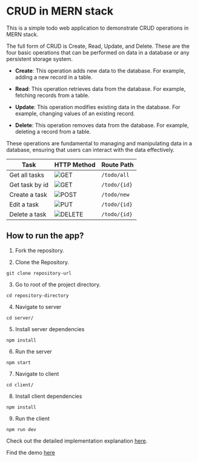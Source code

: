 # CRUD in MERN stack

This is a simple todo web application to demonstrate CRUD operations in MERN stack.

The full form of CRUD is Create, Read, Update, and Delete. These are the four basic operations that can be performed on data in a database or any persistent storage system.


- **Create**: This operation adds new data to the database. For example, adding a new record in a table.

- **Read**: This operation retrieves data from the database. For example, fetching records from a table.

- **Update**: This operation modifies existing data in the database. For example, changing values of an existing record.

- **Delete**: This operation removes data from the database. For example, deleting a record from a table.

These operations are fundamental to managing and manipulating data in a database, ensuring that users can interact with the data effectively.



| Task | HTTP Method | Route Path |
|----------|----------|----------|
| Get all tasks  | ![GET](https://img.shields.io/badge/GET-blue)     | `/todo/all`   |
| Get task by id | ![GET](https://img.shields.io/badge/GET-blue)     | `/todo/{id}`   |
| Create a task  | ![POST](https://img.shields.io/badge/POST-green)  | `/todo/new`   |
| Edit a task    | ![PUT](https://img.shields.io/badge/PUT-yellow)   | `/todo/{id}`   |
| Delete a task  | ![DELETE](https://img.shields.io/badge/DELETE-red)| `/todo/{id}`   |



## How to run the app?

1. Fork the repository.

2. Clone the Repository.

```
git clone repository-url
```

3. Go to root of the project directory.

```
cd repository-directory
```

4. Navigate to server

```
cd server/
```

5. Install server dependencies

```
npm install
```

6. Run the server

```
npm start
```

7. Navigate to client

```
cd client/
```

8. Install client dependencies

```
npm install
```

9. Run the client

```
npm run dev
```

Check out the detailed implementation explanation [here](https://medium.com/@dharshib.8/getting-started-with-the-mern-stack-6b79d12626f0).

Find the demo [here](https://youtube.com/shorts/lVmchuyQdJg)
